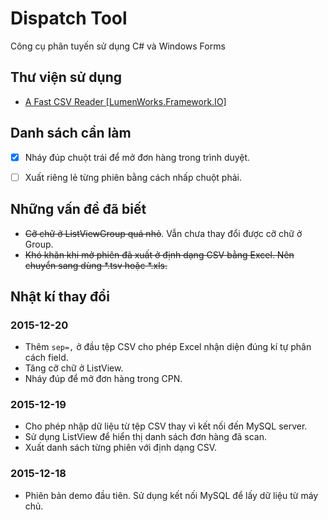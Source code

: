 # Dispatch Tool
Công cụ phân tuyến sử dụng C# và Windows Forms

## Thư viện sử dụng

- [A Fast CSV Reader [LumenWorks.Framework.IO]](http://www.codeproject.com/Articles/9258/A-Fast-CSV-Reader)

## Danh sách cần làm

- [x] Nháy đúp chuột trái để mở đơn hàng trong trình duyệt.

- [ ] Xuất riêng lẻ từng phiên bằng cách nhấp chuột phải.

## Những vấn đề đã biết

- ~~Cỡ chữ ở ListViewGroup quá nhỏ~~. Vẫn chưa thay đổi được cỡ chữ ở Group.
- ~~Khó khăn khi mở phiên đã xuất ở định dạng CSV bằng Excel. Nên chuyển sang dùng *.tsv hoặc *.xls.~~

## Nhật kí thay đổi

### 2015-12-20

- Thêm `sep=,` ở đầu tệp CSV cho phép Excel nhận diện đúng kí tự phân cách field.
- Tăng cỡ chữ ở ListView.
- Nháy đúp để mở đơn hàng trong CPN.

### 2015-12-19

- Cho phép nhập dữ liệu từ tệp CSV thay vì kết nối đến MySQL server.
- Sử dụng ListView để hiển thị danh sách đơn hàng đã scan.
- Xuất danh sách từng phiên với định dạng CSV.

### 2015-12-18

- Phiên bản demo đầu tiên. Sử dụng kết nối MySQL để lấy dữ liệu từ máy chủ.